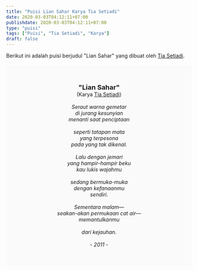 ```yaml
---
title: "Puisi Lian Sahar Karya Tia Setiadi"
date: 2020-03-03T04:12:11+07:00
publishdate: 2020-03-03T04:12:11+07:00
type: "puisi"
tags: ["Puisi", "Tia Setiadi", "Karya"]
draft: false
---
```


<div dir="ltr" style="text-align: left;" trbidi="on"><div dir="ltr" style="text-align: left;" trbidi="on"><div style="text-align: justify;">Berikut ini adalah puisi berjudul "Lian Sahar" yang dibuat oleh <a href="https://id.wikipedia.org/wiki/Tia_Setiadi" target="_blank">Tia Setiadi</a>. </div><br /><div style="background: #FAFAFA; font-size: 14px; height: auto; margin: 0 auto; padding: 50px; text-align: center; width: auto;"><span style="font-size: 18px;"><b>"Lian Sahar"</b></span><br />(Karya <a href="https://www.sekata.web.id/tags/tia-setiadi" target="_blank">Tia Setiadi</a>) <br /><br /><i>Seraut warna gemetar<br />
di jurang kesunyian<br />
menanti saat penciptaan<br />
<br />
seperti tatapan mata<br />
yang terpesona<br />
pada yang tak dikenal.<br />
<br />
Lalu dengan jemari<br />
yang hampir-hampir beku<br />
kau lukis wajahmu<br />
<br />
sedang bermuka-muka<br />
dengan kefanaanmu<br />
sendiri.<br />
<br />
Sementara malam—<br />
seakan-akan permukaan cat air—<br />
memantulkanmu<br />
<br />
dari kejauhan.<br />
<br />
- 2011 -</i></div></div></div>
